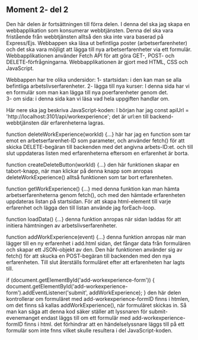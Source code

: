 ## Moment 2- del 2
Den här delen är fortsättningen till förra delen. I denna del ska jag skapa en webbapplikation som konsumerar webbtjänsten. Denna del ska vara fristående från webbtjänsten alltså den ska inte vara baserad på Express/Ejs. Webbappen ska läsa ut befintliga poster (arbetserfarenheter) och det ska vara möjligt att lägga till nya arbetserfarenheter via ett formulär. Webbapplikationen använder Fetch API för att göra GET-, POST- och DELETE-förfrågningarna. Webbapplikationen är gjort med HTML, CSS och JavaScript. 

Webbappen har tre olika undersidor: 
1- startsidan: i den kan man se alla befintliga arbetslivserfarenheter.
2- lägga till nya kurser: I denna sida har vi en formulär som man kan lägga till nya poerfarenheter  genom det.   
3- om sida: i denna sida kan vi läsa vad hela uppgiften handlar om.

Här nere ska jag beskriva JavaScript-koden:
I början har jag const apiUrl = 'http://localhost:3101/api/workexperience'; det är url:en till backend-webbtjänsten där erfarenheterna lagras.

function deleteWorkExperience(workId) {...} här har jag en function som tar emot en arbetserfarenhet-ID som parameter, och använder fetch() för att skicka DELETE-begäran till backenden med det angivna arbets-ID:et. och till slut uppdateras listen med erfarenheterna eftersom en erfarenhet är borta. 

function createDeleteButton(workId) {...} den här funktionen skapar en tabort-knapp, när man klickar på denna knapp som anropas deleteWorkExperience() alltså funktionen som tar bort erfarenheten.

function getWorkExperience() {...} med denna funktion kan man hämta arbetserfarenheterna genom fetch(), och med den hämtade erfarenheten uppdateras listan på startsidan. För att skapa html-element till varje erfarenhet och lägga den till listan  använde jag forEach-loop.

function loadData() {...} denna funktion anropas när sidan laddas för att initiera hämtningen av arbetslivserfarenheter.

function addWorkExperience(event) {...} denna funktion anropas när man lägger till en ny erfarenhet i add.html sidan, 
det fångar data från formulären och skapar ett JSON-objekt av den.
Den här funktionen använder sig av fetch() för att skucka en POST-begäran till backenden med den nya erfarenheten. Till slut återställs formuläret efter att erfarenheten har lagts till. 

if (document.getElementById('add-workexperience-form')) {
    document.getElementById('add-workexperience-form').addEventListener('submit', addWorkExperience); 
} den här delen kontrollerar om formuläret med add-workexperience-formID finns i htmlen, om det finns så kallas addWorkExperience(), när formuläret skickas in. Så man kan säga att denna kod säker ställer att lyssnaren för submit-evenemanget endast läggs till om ett formulär med add-workexperience-formID finns i html. det förhindrar att en händelselyssnare läggs till på ett formulär som inte fnns vilket skulle resultera i del JavaScript-koden. 


